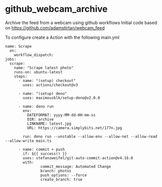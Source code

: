 # github_webcam_archive
 Archive the feed from a webcam using github workflows
 Initial code based on https://github.com/adamstirtan/webcam_feed

 To configure create a Action with the following main.yml

```
name: Scrape
  on:
    workflow_dispatch:
jobs:
  scrape:
    name: "Scrape latest photo"
    runs-on: ubuntu-latest
    steps:
      - name: "(setup) checkout"
        uses: actions/checkout@v3
        
      - name: "(setup) deno"
        uses: maximousblk/setup-deno@v2.0.0
      
      - name: deno run
        env:
          DATEFORMAT: yyyy-MM-dd-HH-mm-ss
          DIR: archive
          LINKNAME: latest.jpg
          URL: https://camera.simplybits.net/177n.jpg
          
        run: deno run --unstable --allow-env --allow-net --allow-read --allow-write main.ts

      - name: commit + push
        if: ${{ success() }}
        uses: stefanzweifel/git-auto-commit-action@v4.16.0
        with:
                commit_message: Automated Change
                branch: photos
                push_options: --force
                create_branch: true
```
